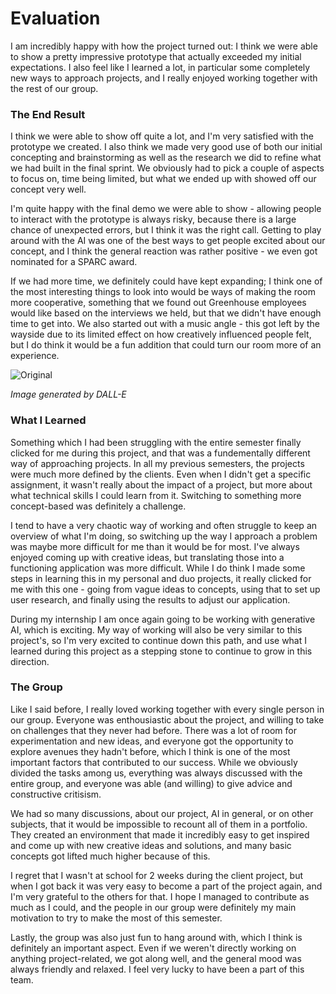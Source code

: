 # Evaluation

I am incredibly happy with how the project turned out: I think we were able to show a pretty impressive prototype that actually exceeded my initial expectations. I also feel like I learned a lot, in particular some completely new ways to approach projects, and I really enjoyed working together with the rest of our group.

### The End Result

I think we were able to show off quite a lot, and I'm very satisfied with the prototype we created. I also think we made very good use of both our initial concepting and brainstorming as well as the research we did to refine what we had built in the final sprint. We obviously had to pick a couple of aspects to focus on, time being limited, but what we ended up with showed off our concept very well.

I'm quite happy with the final demo we were able to show - allowing people to interact with the prototype is always risky, because there is a large chance of unexpected errors, but I think it was the right call. Getting to play around with the AI was one of the best ways to get people excited about our concept, and I think the general reaction was rather positive - we even got nominated for a SPARC award.

If we had more time, we definitely could have kept expanding; I think one of the most interesting things to look into would be ways of making the room more cooperative, something that we found out Greenhouse employees would like based on the interviews we held, but that we didn't have enough time to get into. We also started out with a music angle - this got left by the wayside due to its limited effect on how creatively influenced people felt, but I do think it would be a fun addition that could turn our room more of an experience.

![Original](https://user-images.githubusercontent.com/9715331/213005059-77ca06e3-258f-4c6a-b290-d6de54eb10f8.png)

_Image generated by DALL-E_

### What I Learned

Something which I had been struggling with the entire semester finally clicked for me during this project, and that was a fundementally different way of approaching projects. In all my previous semesters, the projects were much more defined by the clients. Even when I didn't get a specific assignment, it wasn't really about the impact of a project, but more about what technical skills I could learn from it. Switching to something more concept-based was definitely a challenge.

I tend to have a very chaotic way of working and often struggle to keep an overview of what I'm doing, so switching up the way I approach a problem was maybe more difficult for me than it would be for most. I've always enjoyed coming up with creative ideas, but translating those into a functioning application was more difficult. While I do think I made some steps in learning this in my personal and duo projects, it really clicked for me with this one - going from vague ideas to concepts, using that to set up user research, and finally using the results to adjust our application.

During my internship I am once again going to be working with generative AI, which is exciting. My way of working will also be very similar to this project's, so I'm very excited to continue down this path, and use what I learned during this project as a stepping stone to continue to grow in this direction.

### The Group

Like I said before, I really loved working together with every single person in our group. Everyone was enthousiastic about the project, and willing to take on challenges that they never had before. There was a lot of room for experimentation and new ideas, and everyone got the opportunity to explore avenues they hadn't before, which I think is one of the most important factors that contributed to our success. While we obviously divided the tasks among us, everything was always discussed with the entire group, and everyone was able (and willing) to give advice and constructive critisism.

We had so many discussions, about our project, AI in general, or on other subjects, that it would be impossible to recount all of them in a portfolio. They created an environment that made it incredibly easy to get inspired and come up with new creative ideas and solutions, and many basic concepts got lifted much higher because of this.

I regret that I wasn't at school for 2 weeks during the client project, but when I got back it was very easy to become a part of the project again, and I'm very grateful to the others for that. I hope I managed to contribute as much as I could, and the people in our group were definitely my main motivation to try to make the most of this semester.

Lastly, the group was also just fun to hang around with, which I think is definitely an important aspect. Even if we weren't directly working on anything project-related, we got along well, and the general mood was always friendly and relaxed. I feel very lucky to have been a part of this team.
